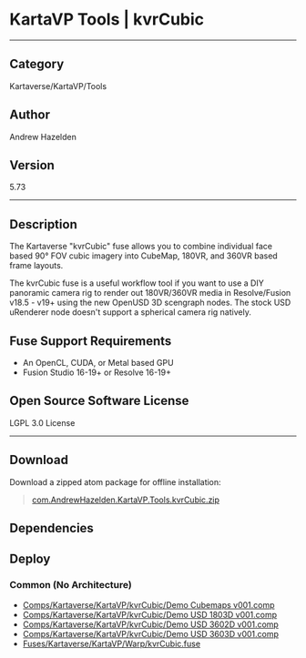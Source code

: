 # KartaVP Tools | kvrCubic
___

## Category
Kartaverse/KartaVP/Tools

## Author
Andrew Hazelden

## Version
5.73

___

## Description
<p>The Kartaverse "kvrCubic" fuse allows you to combine individual face based 90&deg; FOV cubic imagery into CubeMap, 180VR, and 360VR based frame layouts.</p>

<p>The kvrCubic fuse is a useful workflow tool if you want to use a DIY panoramic camera rig to render out 180VR/360VR media in Resolve/Fusion v18.5 - v19+ using the new OpenUSD 3D scengraph nodes. The stock USD uRenderer node doesn't support a spherical camera rig natively.</p>

<h2>Fuse Support Requirements</h2>

<ul>
	<li>An OpenCL, CUDA, or Metal based GPU</li>
	<li>Fusion Studio 16-19+ or Resolve 16-19+</li>
</ul>

<h2>Open Source Software License</h2>
<p>LGPL 3.0 License</p>



___

## Download

Download a zipped atom package for offline installation:
> [com.AndrewHazelden.KartaVP.Tools.kvrCubic.zip](https://gitlab.com/WeSuckLess/Reactor/-/archive/master/Reactor-master.zip?path=Atoms/com.AndrewHazelden.KartaVP.Tools.kvrCubic)  

## Dependencies

## Deploy

### Common (No Architecture)

<ul>
<li><a href="https://gitlab.com/WeSuckLess/Reactor/-/blob/master/Atoms/com.AndrewHazelden.KartaVP.Tools.kvrCubic/Comps/Kartaverse/KartaVP/kvrCubic/Demo Cubemaps v001.comp?ref_type=heads">Comps/Kartaverse/KartaVP/kvrCubic/Demo Cubemaps v001.comp</a></li>
<li><a href="https://gitlab.com/WeSuckLess/Reactor/-/blob/master/Atoms/com.AndrewHazelden.KartaVP.Tools.kvrCubic/Comps/Kartaverse/KartaVP/kvrCubic/Demo USD 1803D v001.comp?ref_type=heads">Comps/Kartaverse/KartaVP/kvrCubic/Demo USD 1803D v001.comp</a></li>
<li><a href="https://gitlab.com/WeSuckLess/Reactor/-/blob/master/Atoms/com.AndrewHazelden.KartaVP.Tools.kvrCubic/Comps/Kartaverse/KartaVP/kvrCubic/Demo USD 3602D v001.comp?ref_type=heads">Comps/Kartaverse/KartaVP/kvrCubic/Demo USD 3602D v001.comp</a></li>
<li><a href="https://gitlab.com/WeSuckLess/Reactor/-/blob/master/Atoms/com.AndrewHazelden.KartaVP.Tools.kvrCubic/Comps/Kartaverse/KartaVP/kvrCubic/Demo USD 3603D v001.comp?ref_type=heads">Comps/Kartaverse/KartaVP/kvrCubic/Demo USD 3603D v001.comp</a></li>
<li><a href="https://gitlab.com/WeSuckLess/Reactor/-/blob/master/Atoms/com.AndrewHazelden.KartaVP.Tools.kvrCubic/Fuses/Kartaverse/KartaVP/Warp/kvrCubic.fuse?ref_type=heads">Fuses/Kartaverse/KartaVP/Warp/kvrCubic.fuse</a></li>
</ul>
